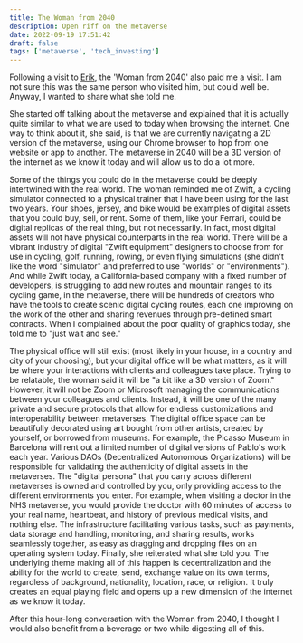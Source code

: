 ```yaml
---
title: The Woman from 2040
description: Open riff on the metaverse
date: 2022-09-19 17:51:42
draft: false
tags: ['metaverse', 'tech_investing']
---
```


Following a visit to [Erik](https://yourweekendreading.substack.com/p/ywr-the-woman-from-2040), the 'Woman from 2040' also paid me a visit. I am not sure this was the same person who visited him, but could well be. Anyway, I wanted to share what she told me.

She started off talking about the metaverse and explained that it is actually quite similar to what we are used to today when browsing the internet. One way to think about it, she said, is that we are currently navigating a 2D version of the metaverse, using our Chrome browser to hop from one website or app to another. The metaverse in 2040 will be a 3D version of the internet as we know it today and will allow us to do a lot more.

Some of the things you could do in the metaverse could be deeply intertwined with the real world. The woman reminded me of Zwift, a cycling simulator connected to a physical trainer that I have been using for the last two years. Your shoes, jersey, and bike would be examples of digital assets that you could buy, sell, or rent. Some of them, like your Ferrari, could be digital replicas of the real thing, but not necessarily. In fact, most digital assets will not have physical counterparts in the real world. There will be a vibrant industry of digital "Zwift equipment" designers to choose from for use in cycling, golf, running, rowing, or even flying simulations (she didn't like the word "simulator" and preferred to use "worlds" or "environments"). And while Zwift today, a California-based company with a fixed number of developers, is struggling to add new routes and mountain ranges to its cycling game, in the metaverse, there will be hundreds of creators who have the tools to create scenic digital cycling routes, each one improving on the work of the other and sharing revenues through pre-defined smart contracts. When I complained about the poor quality of graphics today, she told me to "just wait and see."

The physical office will still exist (most likely in your house, in a country and city of your choosing), but your digital office will be what matters, as it will be where your interactions with clients and colleagues take place. Trying to be relatable, the woman said it will be "a bit like a 3D version of Zoom." However, it will not be Zoom or Microsoft managing the communications between your colleagues and clients. Instead, it will be one of the many private and secure protocols that allow for endless customizations and interoperability between metaverses. The digital office space can be beautifully decorated using art bought from other artists, created by yourself, or borrowed from museums. For example, the Picasso Museum in Barcelona will rent out a limited number of digital versions of Pablo's work each year. Various DAOs (Decentralized Autonomous Organizations) will be responsible for validating the authenticity of digital assets in the metaverses. The "digital persona" that you carry across different metaverses is owned and controlled by you, only providing access to the different environments you enter. For example, when visiting a doctor in the NHS metaverse, you would provide the doctor with 60 minutes of access to your real name, heartbeat, and history of previous medical visits, and nothing else. The infrastructure facilitating various tasks, such as payments, data storage and handling, monitoring, and sharing results, works seamlessly together, as easy as dragging and dropping files on an operating system today. Finally, she reiterated what she told you. The underlying theme making all of this happen is decentralization and the ability for the world to create, send, exchange value on its own terms, regardless of background, nationality, location, race, or religion. It truly creates an equal playing field and opens up a new dimension of the internet as we know it today.

After this hour-long conversation with the Woman from 2040, I thought I would also benefit from a beverage or two while digesting all of this.